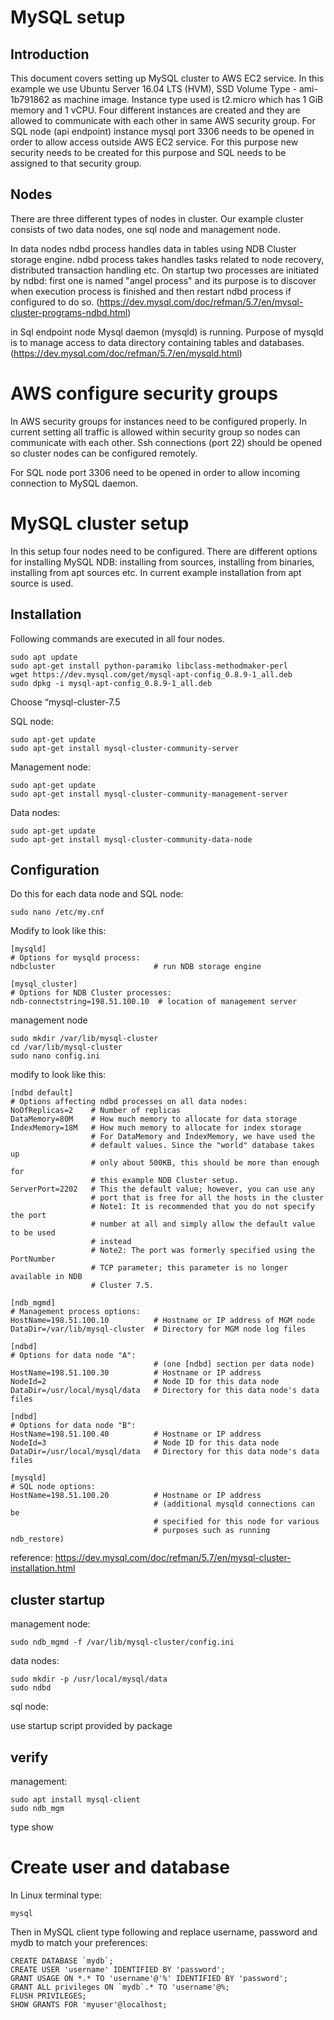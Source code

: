 # MySQL setup

## Introduction
This document covers setting up MySQL cluster to AWS EC2 service. In this example we use  Ubuntu Server 16.04 LTS (HVM), SSD Volume Type - ami-1b791862 as machine image. Instance type used is t2.micro which has 1 GiB memory and 1 vCPU. Four different instances are created and they are allowed to communicate with each other in same AWS security group. For SQL node (api endpoint) instance mysql port 3306 needs to be opened in order to allow access outside AWS EC2 service. For this purpose new security needs to be created for this purpose and SQL needs to be assigned to that security group.

## Nodes

There are three different types of nodes in cluster. Our example cluster consists of two data nodes, one sql node and management node. 

In data nodes ndbd process handles data in tables using NDB Cluster storage engine. ndbd process takes handles tasks related to node recovery, distributed transaction handling etc. On startup two processes are initiated by ndbd: first one is named "angel process" and its purpose is to discover when execution process is finished and then restart ndbd process if configured to do so.
(https://dev.mysql.com/doc/refman/5.7/en/mysql-cluster-programs-ndbd.html)

in Sql endpoint node Mysql daemon (mysqld) is running. Purpose of mysqld is to manage access to data directory containing tables and databases. (https://dev.mysql.com/doc/refman/5.7/en/mysqld.html)

# AWS configure security groups

In AWS security groups for instances need to be configured properly. In current setting all traffic is allowed within security group so nodes can communicate with each other. Ssh connections (port 22) should be opened so cluster nodes can be configured remotely.

For SQL node port 3306 need to be opened in order to allow incoming connection to MySQL daemon.

# MySQL cluster setup

In this setup four nodes need to be configured. There are different options for installing MySQL NDB: installing from sources, installing from binaries, installing from apt sources etc. In current example installation from apt source is used.

## Installation

Following commands are executed in all four nodes.

```console
sudo apt update
sudo apt-get install python-paramiko libclass-methodmaker-perl
wget https://dev.mysql.com/get/mysql-apt-config_0.8.9-1_all.deb
sudo dpkg -i mysql-apt-config_0.8.9-1_all.deb
```
Choose “mysql-cluster-7.5

SQL node:

```console
sudo apt-get update
sudo apt-get install mysql-cluster-community-server
```

Management node:

```console
sudo apt-get update
sudo apt-get install mysql-cluster-community-management-server
```

Data nodes:

```console
sudo apt-get update
sudo apt-get install mysql-cluster-community-data-node
```

## Configuration

Do this for each data node and SQL node:
```console
sudo nano /etc/my.cnf
```
Modify to look like this:
```
[mysqld]
# Options for mysqld process:
ndbcluster                      # run NDB storage engine

[mysql_cluster]
# Options for NDB Cluster processes:
ndb-connectstring=198.51.100.10  # location of management server
```

management node


```console
sudo mkdir /var/lib/mysql-cluster
cd /var/lib/mysql-cluster
sudo nano config.ini
```

modify to look like this:
```
[ndbd default]
# Options affecting ndbd processes on all data nodes:
NoOfReplicas=2    # Number of replicas
DataMemory=80M    # How much memory to allocate for data storage
IndexMemory=18M   # How much memory to allocate for index storage
                  # For DataMemory and IndexMemory, we have used the
                  # default values. Since the "world" database takes up
                  # only about 500KB, this should be more than enough for
                  # this example NDB Cluster setup.
ServerPort=2202   # This the default value; however, you can use any
                  # port that is free for all the hosts in the cluster
                  # Note1: It is recommended that you do not specify the port
                  # number at all and simply allow the default value to be used
                  # instead
                  # Note2: The port was formerly specified using the PortNumber 
                  # TCP parameter; this parameter is no longer available in NDB
                  # Cluster 7.5.

[ndb_mgmd]
# Management process options:
HostName=198.51.100.10          # Hostname or IP address of MGM node
DataDir=/var/lib/mysql-cluster  # Directory for MGM node log files

[ndbd]
# Options for data node "A":
                                # (one [ndbd] section per data node)
HostName=198.51.100.30          # Hostname or IP address
NodeId=2                        # Node ID for this data node
DataDir=/usr/local/mysql/data   # Directory for this data node's data files

[ndbd]
# Options for data node "B":
HostName=198.51.100.40          # Hostname or IP address
NodeId=3                        # Node ID for this data node
DataDir=/usr/local/mysql/data   # Directory for this data node's data files

[mysqld]
# SQL node options:
HostName=198.51.100.20          # Hostname or IP address
                                # (additional mysqld connections can be
                                # specified for this node for various
                                # purposes such as running ndb_restore)
```

reference:
https://dev.mysql.com/doc/refman/5.7/en/mysql-cluster-installation.html

## cluster startup

management node:

```console
sudo ndb_mgmd -f /var/lib/mysql-cluster/config.ini
```

data nodes:

```console
sudo mkdir -p /usr/local/mysql/data
sudo ndbd
```

sql node:

use startup script provided by package

## verify

management:
```console
sudo apt install mysql-client
sudo ndb_mgm
```
type show

# Create user and database

In Linux terminal type:
```console
mysql
```

Then in MySQL client type following and replace username, password and mydb to match your preferences:
```console
CREATE DATABASE `mydb`;
CREATE USER 'username' IDENTIFIED BY 'password';
GRANT USAGE ON *.* TO 'username'@'%' IDENTIFIED BY 'password';
GRANT ALL privileges ON `mydb`.* TO 'username'@%;
FLUSH PRIVILEGES;
SHOW GRANTS FOR 'myuser'@localhost;
```
